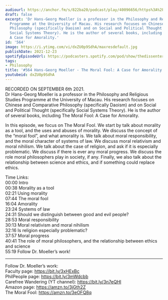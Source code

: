 ```yaml
---
audiourl: https://anchor.fm/s/822ba20/podcast/play/40096656/https%3A%2F%2Fd3ctxlq1ktw2nl.cloudfront.net%2Fstaging%2F2021-8-10%2Fe3c1629d-2e74-9c58-9031-3f26c7780710.m4a
draft: false
excerpt: 'Dr Hans-Georg Moeller is a professor in the Philosophy and Religious Studies
  Programme at the University of Macau. His research focuses on Chinese and Comparative
  Philosophy (specifically Daoism) and on Social and Political Thought (specifically
  Social Systems Theory). He is the author of several books, including The Moral Fool:
  A Case for Amorality.'
id: '564'
image: https://i.ytimg.com/vi/dxZU0p9SdhA/maxresdefault.jpg
publishDate: 2021-12-23
spotifyEpisodeUrl: https://podcasters.spotify.com/pod/show/thedissenter/episodes/564-Hans-Georg-Moeller---The-Moral-Fool-A-Case-for-Amorality-e1765eg
tags:
- Philosophy
title: '#564 Hans-Georg Moeller - The Moral Fool: A Case for Amorality'
youtubeid: dxZU0p9SdhA
---
```

<div class="timelinks">

RECORDED ON SEPTEMBER 6th 2021.  
Dr Hans-Georg Moeller is a professor in the Philosophy and Religious Studies Programme at the University of Macau. His research focuses on Chinese and Comparative Philosophy (specifically Daoism) and on Social and Political Thought (specifically Social Systems Theory). He is the author of several books, including The Moral Fool: A Case for Amorality.

In this episode, we focus on The Moral Fool. We start by talk about morality as a tool, and the uses and abuses of morality. We discuss the concept of the “moral fool”, and what amorality is. We talk about moral responsibility, and the moral character of systems of law. We discuss moral relativism and moral nihilism. We talk about the case of religion, and ask if it is especially problematic. We discuss if there is ever any moral progress. We discuss the role moral philosophers play in society, if any. Finally, we also talk about the relationship between science and ethics, and if something could replace ethics.

Time Links:  
<time>00:00</time> Intro  
<time>00:38</time> Morality as a tool  
<time>02:21</time> Using morality  
<time>07:44</time> The moral fool  
<time>16:04</time> Amorality  
<time>23:24</time> Systems of law  
<time>24:31</time> Should we distinguish between good and evil people?  
<time>28:53</time> Moral responsibility  
<time>30:13</time> Moral relativism and moral nihilism  
<time>32:16</time> Is religion especially problematic?  
<time>37:57</time> Moral progress  
<time>40:41</time> The role of moral philosophers, and the relationship between ethics and science  
<time>55:19</time> Follow Dr. Moeller’s work!

---

Follow Dr. Moeller’s work:  
Faculty page: https://bit.ly/3xHExBc  
PhilPeople page: https://bit.ly/3mWdcbb  
Carefree Wandering (YT channel): https://bit.ly/3n7eQHl  
Amazon page: https://amzn.to/3jGth2Z  
The Moral Fool: https://amzn.to/3eOFQ8q
</div>

